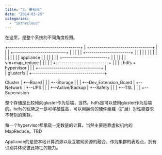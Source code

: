 ```yaml
---
title: "3. 要有光"
date: "2014-03-25"
categories: 
  - "inthecloud"
---
```


在这里，是整个系统的不同角度视图。

+-------------------------------------+
| +--------------------------------+  |
| | +---------------------------+  |  |
| | | +-----------------------+ |  |  |
| | | |                       | |  |  |
| | | |        appliance      | |  |  |
| | | +-----------------------+ |  |  |
| | |         vm+map\_reduce     |  |  |
| | +---------------------------+  |  |
| |          hdfs + hypervisor     |  |
| +--------------------------------+  |          
|               glusterfs             |
+-------------------------------------+

Cluster
|
+--Board
|    |
|    +--Storage
|    |
|    +--Dev\_Extension\_Board
|
+--Network
|
+--UPS
|    |
|    +--Active/Backup
|
+--Safety
|    |
|    +--TSL
|    |
|    +--Supervision

整个存储是比较倾向gluster作为后端，当然，hdfs是可以使用gluster作为后端的。hdfs的优势之一是可移植性高，可以用廉价的硬件组建（扩展）对性能要求不苛刻的集群。

每一个hypervisor都承载一定数量的计算，当然主要是靠虚拟机内的MapReduce。TBD

Appliance的是使本地计算资源以及互联网资源的融合，作为集群的表现点，拥有识别并体现彼此特征的能力。
